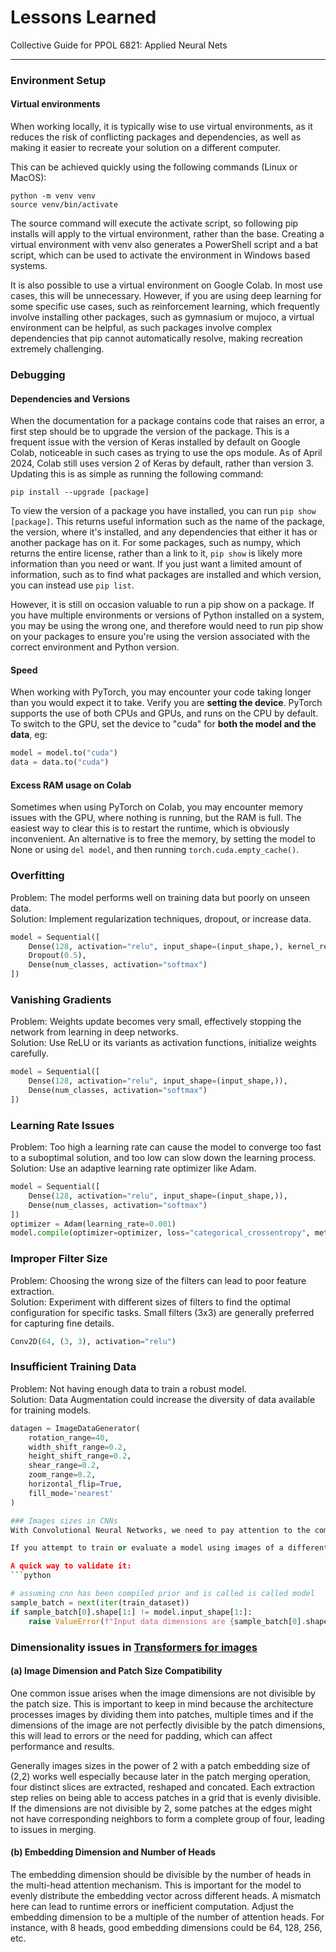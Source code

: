 # Lessons Learned
Collective Guide for PPOL 6821: Applied Neural Nets

***

### Environment Setup
#### Virtual environments
When working locally, it is typically wise to use virtual environments,
as it reduces the risk of conflicting packages and dependencies, as well as
making it easier to recreate your solution on a different computer.

This can be achieved quickly using the following commands (Linux or MacOS):
```commandline
python -m venv venv
source venv/bin/activate
```

The source command will execute the activate script, so following pip 
installs will apply to the virtual environment, rather than the base. 
Creating a virtual environment with venv also generates a PowerShell script
and a bat script, which can be used to activate the environment in Windows
based systems.

It is also possible to use a virtual environment on Google Colab. In most
use cases, this will be unnecessary. However, if you are using deep 
learning for some specific use cases, such as reinforcement learning,
which frequently involve installing other packages, such as gymnasium or 
mujoco, a virtual environment can be helpful, as such packages involve
complex dependencies that pip cannot automatically resolve, making 
recreation extremely challenging.

### Debugging
#### Dependencies and Versions
When the documentation for a package contains code that raises an error,
a first step should be to upgrade the version of the package.
This is a frequent issue with the version of Keras installed by default
on Google Colab, noticeable in such cases as trying to use the ops module.
As of April 2024, Colab still uses version 2 of Keras by default, rather 
than version 3. Updating this is as simple as running the following 
command:

```commandline
pip install --upgrade [package]
```

To view the version of a package you have installed, you can run 
`pip show [package]`. This returns useful information such as the name
of the package, the version, where it's installed, and any dependencies 
that either it has or another package has on it. For some packages, 
such as numpy, which returns the entire license, rather than a link to 
it, `pip show` is likely more information than you need or want. If you 
just want a limited amount of information, such as to find what packages
are installed and which version, you can instead use `pip list`.

However, it is still on occasion valuable to run a pip show on a package.
If you have multiple environments or versions of Python installed on a 
system, you may be using the wrong one, and therefore would need to 
run pip show on your packages to ensure you're using the version 
associated with the correct environment and Python version.

#### Speed
When working with PyTorch, you may encounter your code taking longer than
you would expect it to take. Verify you are **setting the device**. PyTorch
supports the use of both CPUs and GPUs, and runs on the CPU by default.
To switch to the GPU, set the device to "cuda" for **both the model and the
data**, eg:

```python
model = model.to("cuda")
data = data.to("cuda")
```

#### Excess RAM usage on Colab
Sometimes when using PyTorch on Colab, you may encounter memory issues with
the GPU, where nothing is running, but the RAM is full. The easiest way to 
clear this is to restart the runtime, which is obviously inconvenient. An
alternative is to free the memory, by setting the model to None or using
`del model`, and then running `torch.cuda.empty_cache()`.

### Overfitting
Problem: The model performs well on training data but poorly on unseen data.\
Solution: Implement regularization techniques, dropout, or increase data.

```python
model = Sequential([
    Dense(128, activation="relu", input_shape=(input_shape,), kernel_regularizer=l2(0.01)),
    Dropout(0.5),
    Dense(num_classes, activation="softmax")
])
```

### Vanishing Gradients
Problem: Weights update becomes very small, effectively stopping the network from learning in deep networks.\
Solution: Use ReLU or its variants as activation functions, initialize weights carefully.

```python
model = Sequential([
    Dense(128, activation="relu", input_shape=(input_shape,)),
    Dense(num_classes, activation="softmax")
])
```

### Learning Rate Issues
Problem: Too high a learning rate can cause the model to converge too fast to a suboptimal solution, and too low can slow down the learning process.\
Solution: Use an adaptive learning rate optimizer like Adam.

```python
model = Sequential([
    Dense(128, activation="relu", input_shape=(input_shape,)),
    Dense(num_classes, activation="softmax")
])
optimizer = Adam(learning_rate=0.001)
model.compile(optimizer=optimizer, loss="categorical_crossentropy", metrics=["accuracy"])
```

### Improper Filter Size
Problem: Choosing the wrong size of the filters can lead to poor feature extraction.\
Solution: Experiment with different sizes of filters to find the optimal configuration for specific tasks. Small filters (3x3) are generally preferred for capturing fine details.

```python
Conv2D(64, (3, 3), activation="relu")
```

### Insufficient Training Data
Problem: Not having enough data to train a robust model.\
Solution: Data Augmentation could increase the diversity of data available for training models.

```python
datagen = ImageDataGenerator(
    rotation_range=40,
    width_shift_range=0.2,
    height_shift_range=0.2,
    shear_range=0.2,
    zoom_range=0.2,
    horizontal_flip=True,
    fill_mode='nearest'
)

### Images sizes in CNNs
With Convolutional Neural Networks, we need to pay attention to the compatibility between the input data shape and the configuration of the input layer of the network, essentially ensuring that the size of the input data matches the expected input size of the network.

If you attempt to train or evaluate a model using images of a different size than the one it expects, Keras won't raise an error during model compilation. However, during training or inference, the images will be read and processed according to the specified input shape. If the actual input images are larger than the expected size, it will automatically crop or resize them to fit. Conversely, if the input images are smaller, the model will only read a portion of the images commensurate with the shape it expects, leading to unexpected results and.or unstable training. 

A quick way to validate it:
```python

# assuming cnn has been compiled prior and is called is called model
sample_batch = next(iter(train_dataset))
if sample_batch[0].shape[1:] != model.input_shape[1:]:
    raise ValueError(f"Input data dimensions are {sample_batch[0].shape[1:]}, but the model expects {model.input_shape[1:}.")
```
### Dimensionality issues in [Transformers for images](https://keras.io/examples/vision/swin_transformers/) 
#### (a) Image Dimension and Patch Size Compatibility
One common issue arises when the image dimensions are not divisible by the patch size. This is important to keep in mind because the architecture processes images by dividing them into patches, multiple times and if the dimensions of the image are not perfectly divisible by the patch dimensions, this will lead to errors or the need for padding, which can affect performance and results.  
  
Generally images sizes in the power of 2 with a patch embedding size of (2,2) works well especially because later in the patch merging operation, four distinct slices are extracted, reshaped and concated. Each extraction step relies on being able to access patches in a grid that is evenly divisible. If the dimensions are not divisible by 2, some patches at the edges might not have corresponding neighbors to form a complete group of four, leading to issues in merging.

#### (b) Embedding Dimension and Number of Heads
The embedding dimension should be divisible by the number of heads in the multi-head attention mechanism. This is important for the model to evenly distribute the embedding vector across different heads. A mismatch here can lead to runtime errors or inefficient computation. Adjust the embedding dimension to be a multiple of the number of attention heads. For instance, with 8 heads, good embedding dimensions could be 64, 128, 256, etc. 

